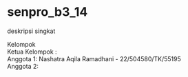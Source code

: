 # senpro_b3_14
deskripsi singkat

Kelompok <br />
Ketua Kelompok : <br />
Anggota 1: Nashatra Aqila Ramadhani - 22/504580/TK/55195 <br />
Anggota 2: <br />
